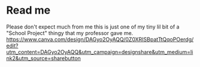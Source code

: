 # Read me
Please don't expect much from me this is just one of my tiny lil bit of a "School Project" thingy that my professor gave me.
https://www.canva.com/design/DAGyo2OyAQQ/0Z0XRISBpatTtQqoPOerdg/edit?utm_content=DAGyo2OyAQQ&utm_campaign=designshare&utm_medium=link2&utm_source=sharebutton
